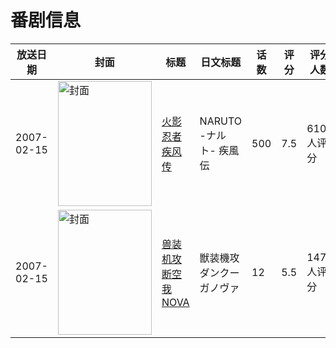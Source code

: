 # 番剧信息

|放送日期|封面|标题|日文标题|话数|评分|评分人数|
|---|---|---|---|---|---|---|
|2007-02-15|<img src="https://lain.bgm.tv/pic/cover/c/60/24/2782_z3jWE.jpg" alt="封面" style="width:150px;height:200px;object-fit:cover;">|[火影忍者疾风传](https://bangumi.tv/subject/2782)|NARUTO -ナルト- 疾風伝|500|7.5|6104人评分|
|2007-02-15|<img src="https://lain.bgm.tv/pic/cover/c/90/c3/10306_lV9VV.jpg" alt="封面" style="width:150px;height:200px;object-fit:cover;">|[兽装机攻断空我NOVA](https://bangumi.tv/subject/10306)|獣装機攻ダンクーガノヴァ|12|5.5|147人评分|
